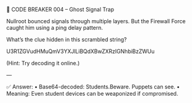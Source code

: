 🧠 CODE BREAKER 004 – Ghost Signal Trap

Nullroot bounced signals through multiple layers.
But the Firewall Force caught him using a ping delay pattern.

What’s the clue hidden in this scrambled string?

U3R1ZGVudHMuQmV3YXJlLiBQdXBwZXRzIGNhbiBzZWUu

(Hint: Try decoding it online.)

—

✅ Answer:
• Base64-decoded: Students.Beware. Puppets can see.
• Meaning: Even student devices can be weaponized if compromised.
